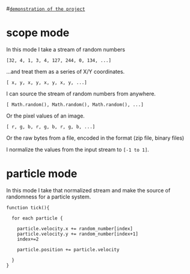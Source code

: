 #[`demonstration of the project`](http://billautomata.github.io/random_numbers_talk/)

# scope mode

In this mode I take a stream of random numbers

`[32, 4, 1, 3, 4, 127, 244, 0, 134, ...]`

...and treat them as a series of X/Y coordinates.

`[ x, y, x, y, x, y, x, y, ...]`

I can source the stream of random numbers from anywhere.

`[ Math.random(), Math.random(), Math.random(), ...]`

Or the pixel values of an image.

`[ r, g, b, r, g, b, r, g, b, ...]`

Or the raw bytes from a file, encoded in the format (zip file, binary files)

I normalize the values from the input stream to `[-1 to 1]`.




# particle mode

In this mode I take that normalized stream and make the source of randomness for a particle system.

```
function tick(){

  for each particle {

    particle.velocity.x += random_number[index]
    particle.velocity.y += random_number[index+1]
    index+=2

    particle.position += particle.velocity

  }
}
```
